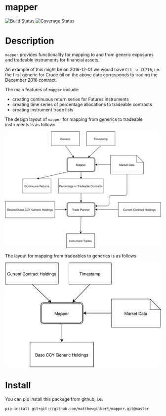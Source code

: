 # mapper
[![Build Status](https://travis-ci.org/matthewgilbert/mapper.svg?branch=master)](https://travis-ci.org/matthewgilbert/mapper)
[![Coverage Status](https://coveralls.io/repos/github/matthewgilbert/mapper/badge.svg?branch=master)](https://coveralls.io/github/matthewgilbert/mapper?branch=master)

# Description

`mapper` provides functionality for mapping to and from generic exposures and
tradeable instruments for financial assets.

An example of this might be on 2016-12-01 we would have `CL1 -> CLZ16`, i.e.
the first generic for Crude oil on the above date corresponds to trading the
December 2016 contract.

The main features of `mapper` include:

- creating continuous return series for Futures instruments
- creating time series of percentage allocations to tradeable contracts
- creating instrument trade lists

The design layout of `mapper` for mapping from generics to tradeable
instruments is as follows

![workflow](/mapper.svg)

The layout for mapping from tradeables to generics is as follows

![workflow](/mapper2.svg)

# Install

You can pip install this package from github, i.e.

```
pip install git+git://github.com/matthewgilbert/mapper.git@master
```
